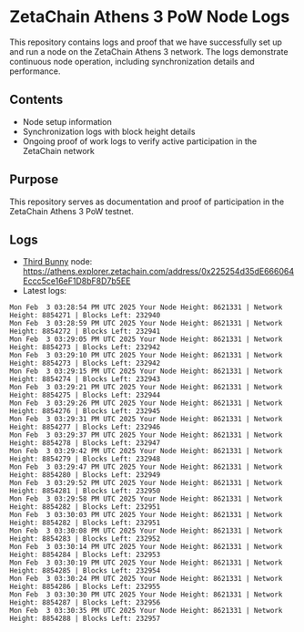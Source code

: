 # ZetaChain Athens 3 PoW Node Logs
This repository contains logs and proof that we have successfully set up and run a node on the ZetaChain Athens 3 network. The logs demonstrate continuous node operation, including synchronization details and performance.

## Contents
- Node setup information
- Synchronization logs with block height details
- Ongoing proof of work logs to verify active participation in the ZetaChain network

## Purpose
This repository serves as documentation and proof of participation in the ZetaChain Athens 3 PoW testnet.

## Logs

- [Third Bunny](https://thirdbunny.xyz/) node: https://athens.explorer.zetachain.com/address/0x225254d35dE666064Eccc5ce16eF1D8bF8D7b5EE
- Latest logs:
```
Mon Feb  3 03:28:54 PM UTC 2025 Your Node Height: 8621331 | Network Height: 8854271 | Blocks Left: 232940
Mon Feb  3 03:28:59 PM UTC 2025 Your Node Height: 8621331 | Network Height: 8854272 | Blocks Left: 232941
Mon Feb  3 03:29:05 PM UTC 2025 Your Node Height: 8621331 | Network Height: 8854273 | Blocks Left: 232942
Mon Feb  3 03:29:10 PM UTC 2025 Your Node Height: 8621331 | Network Height: 8854273 | Blocks Left: 232942
Mon Feb  3 03:29:15 PM UTC 2025 Your Node Height: 8621331 | Network Height: 8854274 | Blocks Left: 232943
Mon Feb  3 03:29:21 PM UTC 2025 Your Node Height: 8621331 | Network Height: 8854275 | Blocks Left: 232944
Mon Feb  3 03:29:26 PM UTC 2025 Your Node Height: 8621331 | Network Height: 8854276 | Blocks Left: 232945
Mon Feb  3 03:29:31 PM UTC 2025 Your Node Height: 8621331 | Network Height: 8854277 | Blocks Left: 232946
Mon Feb  3 03:29:37 PM UTC 2025 Your Node Height: 8621331 | Network Height: 8854278 | Blocks Left: 232947
Mon Feb  3 03:29:42 PM UTC 2025 Your Node Height: 8621331 | Network Height: 8854279 | Blocks Left: 232948
Mon Feb  3 03:29:47 PM UTC 2025 Your Node Height: 8621331 | Network Height: 8854280 | Blocks Left: 232949
Mon Feb  3 03:29:52 PM UTC 2025 Your Node Height: 8621331 | Network Height: 8854281 | Blocks Left: 232950
Mon Feb  3 03:29:58 PM UTC 2025 Your Node Height: 8621331 | Network Height: 8854282 | Blocks Left: 232951
Mon Feb  3 03:30:03 PM UTC 2025 Your Node Height: 8621331 | Network Height: 8854282 | Blocks Left: 232951
Mon Feb  3 03:30:08 PM UTC 2025 Your Node Height: 8621331 | Network Height: 8854283 | Blocks Left: 232952
Mon Feb  3 03:30:14 PM UTC 2025 Your Node Height: 8621331 | Network Height: 8854284 | Blocks Left: 232953
Mon Feb  3 03:30:19 PM UTC 2025 Your Node Height: 8621331 | Network Height: 8854285 | Blocks Left: 232954
Mon Feb  3 03:30:24 PM UTC 2025 Your Node Height: 8621331 | Network Height: 8854286 | Blocks Left: 232955
Mon Feb  3 03:30:30 PM UTC 2025 Your Node Height: 8621331 | Network Height: 8854287 | Blocks Left: 232956
Mon Feb  3 03:30:35 PM UTC 2025 Your Node Height: 8621331 | Network Height: 8854288 | Blocks Left: 232957
```
